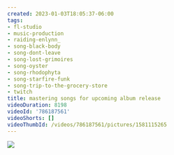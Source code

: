 ```yaml
---
created: 2023-01-03T18:05:37-06:00
tags:
- fl-studio
- music-production
- raiding-enlynn_
- song-black-body
- song-dont-leave
- song-lost-grimoires
- song-oyster
- song-rhodophyta
- song-starfire-funk
- song-trip-to-the-grocery-store
- twitch
title: mastering songs for upcoming album release
videoDuration: 8198
videoId: '786187561'
videoShorts: []
videoThumbId: /videos/786187561/pictures/1581115265
---
```


![](20230104000537.jpg)
